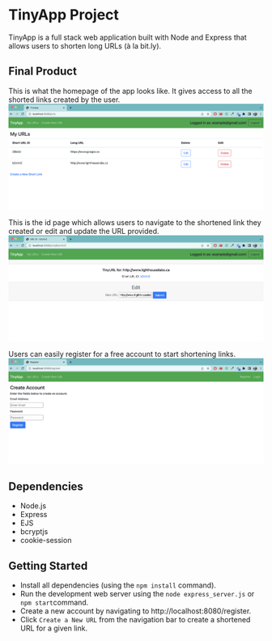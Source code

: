 # TinyApp Project

TinyApp is a full stack web application built with Node and Express that allows users to shorten long URLs (à la bit.ly).

## Final Product

This is what the homepage of the app looks like. It gives access to all the shorted links created by the user.
!["The homepage of the app with all the links added by the user."](https://github.com/Shamayal/tinyapp/blob/main/docs/urls-page.png)

This is the id page which allows users to navigate to the shortened link they created or edit and update the URL provided.
!["The id page that allows users to navigate to the link and edit the URL."](https://github.com/Shamayal/tinyapp/blob/main/docs/id-edit-page.png)

Users can easily register for a free account to start shortening links.
!["The registration page."](https://github.com/Shamayal/tinyapp/blob/main/docs/register-page.png)

## Dependencies

- Node.js
- Express
- EJS
- bcryptjs
- cookie-session

## Getting Started

- Install all dependencies (using the `npm install` command).
- Run the development web server using the `node express_server.js` or `npm start`command.
- Create a new account by navigating to http://localhost:8080/register.
- Click `Create a New URL` from the navigation bar to create a shortened URL for a given link.
